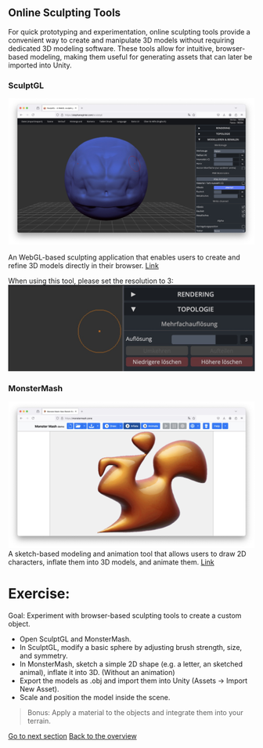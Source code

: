 ##  Online Sculpting Tools

For quick prototyping and experimentation, online sculpting tools provide a convenient way to create and manipulate 3D models without requiring dedicated 3D modeling software. These tools allow for intuitive, browser-based modeling, making them useful for generating assets that can later be imported into Unity.

### SculptGL 
![](images/sculptgl.jpeg)

An  WebGL-based sculpting application that enables users to create and refine 3D models directly in their browser.
[Link](https://stephaneginier.com/sculptgl/)

When using this tool, please set the resolution to 3: 
![](images/sculptgl2.jpeg)

### MonsterMash
![](images/monstermesh.jpeg)
A sketch-based modeling and animation tool that allows users to draw 2D characters, inflate them into 3D models, and animate them.
[Link](https://monstermash.zone/)

# Exercise: 
Goal: Experiment with browser-based sculpting tools to create a custom object.

- Open SculptGL and MonsterMash.
- In SculptGL, modify a basic sphere by adjusting brush strength, size, and symmetry.
- In MonsterMash, sketch a simple 2D shape (e.g. a letter, an sketched animal), inflate it into 3D. (Without an animation)
- Export the models as .obj and import them into Unity (Assets → Import New Asset).
- Scale and position the model inside the scene.

> Bonus: Apply a material to the objects and integrate them into your terrain.

[Go to next section](2_AITools.md)
[Back to the overview](readme.md)